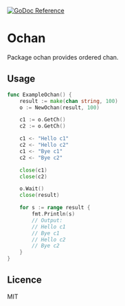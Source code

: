 [![GoDoc Reference](https://godoc.org/github.com/sago35/ochan?status.svg)](https://godoc.org/github.com/sago35/ochan)

# Ochan

Package ochan provides ordered chan.

## Usage

```go
func ExampleOchan() {
	result := make(chan string, 100)
	o := NewOchan(result, 100)

	c1 := o.GetCh()
	c2 := o.GetCh()

	c1 <- "Hello c1"
	c2 <- "Hello c2"
	c1 <- "Bye c1"
	c2 <- "Bye c2"

	close(c1)
	close(c2)

	o.Wait()
	close(result)

	for s := range result {
		fmt.Println(s)
		// Output:
		// Hello c1
		// Bye c1
		// Hello c2
		// Bye c2
	}
}
```

## Licence

MIT
